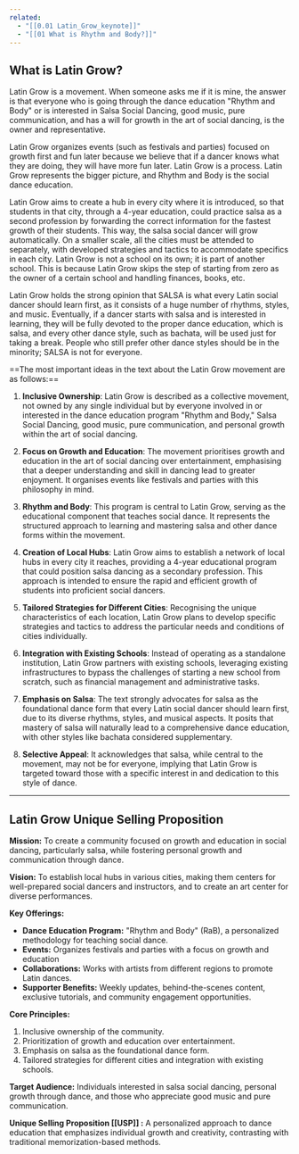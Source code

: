 ```yaml
---
related:
  - "[[0.01 Latin_Grow_keynote]]"
  - "[[01 What is Rhythm and Body?]]"
---
```



## What is Latin Grow?
Latin Grow is a movement. When someone asks me if it is mine, the answer is that everyone who is going through the dance education "Rhythm and Body" or is interested in Salsa Social Dancing, good music, pure communication, and has a will for growth in the art of social dancing, is the owner and representative.

Latin Grow organizes events (such as festivals and parties) focused on growth first and fun later because we believe that if a dancer knows what they are doing, they will have more fun later. Latin Grow is a process. Latin Grow represents the bigger picture, and Rhythm and Body is the social dance education.

Latin Grow aims to create a hub in every city where it is introduced, so that students in that city, through a 4-year education, could practice salsa as a second profession by forwarding the correct information for the fastest growth of their students. This way, the salsa social dancer will grow automatically. On a smaller scale, all the cities must be attended to separately, with developed strategies and tactics to accommodate specifics in each city. Latin Grow is not a school on its own; it is part of another school. This is because Latin Grow skips the step of starting from zero as the owner of a certain school and handling finances, books, etc.

Latin Grow holds the strong opinion that SALSA is what every Latin social dancer should learn first, as it consists of a huge number of rhythms, styles, and music. Eventually, if a dancer starts with salsa and is interested in learning, they will be fully devoted to the proper dance education, which is salsa, and every other dance style, such as bachata, will be used just for taking a break. People who still prefer other dance styles should be in the minority; SALSA is not for everyone.

==The most important ideas in the text about the Latin Grow movement are as follows:==

1. **Inclusive Ownership**: Latin Grow is described as a collective movement, not owned by any single individual but by everyone involved in or interested in the dance education program "Rhythm and Body," Salsa Social Dancing, good music, pure communication, and personal growth within the art of social dancing.

2. **Focus on Growth and Education**: The movement prioritises growth and education in the art of social dancing over entertainment, emphasising that a deeper understanding and skill in dancing lead to greater enjoyment. It organises events like festivals and parties with this philosophy in mind.

3. **Rhythm and Body**: This program is central to Latin Grow, serving as the educational component that teaches social dance. It represents the structured approach to learning and mastering salsa and other dance forms within the movement.

4. **Creation of Local Hubs**: Latin Grow aims to establish a network of local hubs in every city it reaches, providing a 4-year educational program that could position salsa dancing as a secondary profession. This approach is intended to ensure the rapid and efficient growth of students into proficient social dancers.

5. **Tailored Strategies for Different Cities**: Recognising the unique characteristics of each location, Latin Grow plans to develop specific strategies and tactics to address the particular needs and conditions of cities individually.

6. **Integration with Existing Schools**: Instead of operating as a standalone institution, Latin Grow partners with existing schools, leveraging existing infrastructures to bypass the challenges of starting a new school from scratch, such as financial management and administrative tasks.

7. **Emphasis on Salsa**: The text strongly advocates for salsa as the foundational dance form that every Latin social dancer should learn first, due to its diverse rhythms, styles, and musical aspects. It posits that mastery of salsa will naturally lead to a comprehensive dance education, with other styles like bachata considered supplementary.

8. **Selective Appeal**: It acknowledges that salsa, while central to the movement, may not be for everyone, implying that Latin Grow is targeted toward those with a specific interest in and dedication to this style of dance.

---

## Latin Grow Unique Selling Proposition 

**Mission:** To create a community focused on growth and education in social dancing, particularly salsa, while fostering personal growth and communication through dance.

**Vision:** To establish local hubs in various cities, making them centers for well-prepared social dancers and instructors, and to create an art center for diverse performances.

**Key Offerings:**

- **Dance Education Program:** "Rhythm and Body" (RaB), a personalized methodology for teaching social dance.
- **Events:** Organizes festivals and parties with a focus on growth and education 
- **Collaborations:** Works with artists from different regions to promote Latin dances.
- **Supporter Benefits:** Weekly updates, behind-the-scenes content, exclusive tutorials, and community engagement opportunities.

**Core Principles:**

1. Inclusive ownership of the community.
2. Prioritization of growth and education over entertainment.
3. Emphasis on salsa as the foundational dance form.
4. Tailored strategies for different cities and integration with existing schools.

**Target Audience:** Individuals interested in salsa social dancing, personal growth through dance, and those who appreciate good music and pure communication.

**Unique Selling Proposition [[USP]] :** A personalized approach to dance education that emphasizes individual growth and creativity, contrasting with traditional memorization-based methods.